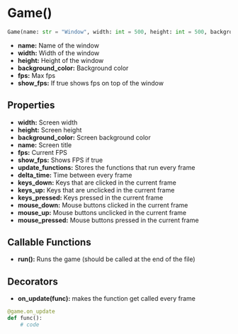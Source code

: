 # Game()

```py
Game(name: str = "Window", width: int = 500, height: int = 500, background_color: tuple[int, int, int] = (255, 255, 255), fps: int = 60, show_fps: bool = True)
```

  * **name:** Name of the window
  * **width:** Width of the window
  * **height:** Height of the window
  * **background_color:** Background color
  * **fps:** Max fps
  * **show_fps:** If true shows fps on top of the window

## Properties

  * **width:** Screen width
  * **height:** Screen height
  * **background_color:** Screen background color
  * **name:** Screen title
  * **fps:** Current FPS
  * **show_fps:** Shows FPS if true
  * **update_functions:** Stores the functions that run every frame
  * **delta_time:** Time between every frame
  * **keys_down:** Keys that are clicked in the current frame
  * **keys_up:** Keys that are unclicked in the current frame
  * **keys_pressed:** Keys pressed in the current frame
  * **mouse_down:** Mouse buttons clicked in the current frame
  * **mouse_up:** Mouse buttons unclicked in the current frame
  * **mouse_pressed:** Mouse buttons pressed in the current frame

## Callable Functions

  * **run():** Runs the game (should be called at the end of the file)

## Decorators

  * **on_update(func):** makes the function get called every frame

```py
@game.on_update
def func():
    # code
```